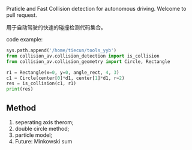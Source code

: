 Praticle and Fast Collision detection for autonomous driving.
Welcome to pull request.

用于自动驾驶的快速的碰撞检测代码集合。


code example:
```python
sys.path.append('/home/tiecun/tools_yyb')
from collision_av.collision_detection import is_collision
from collision_av.collision_geometry import Circle, Rectangle

r1 = Rectangle(x=0, y=0, angle_rect, 4, 3)
c1 = Circle(center[0]*d1, center[1]*d1, r=2)
res = is_collision(c1, r1)
print(res)
```

## Method
1. seperating axis therom; 
2. double circle method; 
3. particle model;
4. Future: Minkowski sum

